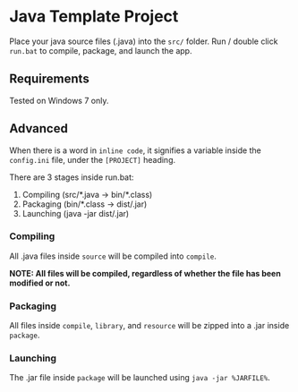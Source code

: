 # Java Template Project

Place your java source files (.java) into the `src/` folder. Run / double click `run.bat` to compile, package, and launch the app.

## Requirements

Tested on Windows 7 only.

## Advanced

When there is a word in `inline code`, it signifies a variable inside the `config.ini` file, under the `[PROJECT]` heading.

There are 3 stages inside run.bat:
1. Compiling (src/\*.java -> bin/\*.class)
2. Packaging (bin/\*.class -> dist/.jar)
3. Launching (java -jar dist/.jar)

### Compiling

All .java files inside `source` will be compiled into `compile`.

**NOTE: All files will be compiled, regardless of whether the file has been modified or not.**

### Packaging

All files inside `compile`, `library`, and `resource` will be zipped into a .jar inside `package`.

### Launching

The .jar file inside `package` will be launched using `java -jar %JARFILE%`.
